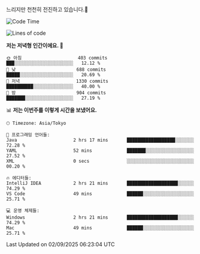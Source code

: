 느리지만 천천히 전진하고 있습니다.🐢

<!--START_SECTION:waka-->
![Code Time](http://img.shields.io/badge/Code%20Time-1%2C663%20hrs%2056%20mins-blue)

![Lines of code](https://img.shields.io/badge/%EC%A0%80%EB%8A%94%20%EC%97%AC%ED%83%9C%EA%B9%8C%EC%A7%80%20-929.6%20thousand%20%EC%A4%84%EC%9D%98%20%EC%BD%94%EB%93%9C%EB%A5%BC%20%EC%9E%91%EC%84%B1%ED%96%88%EC%96%B4%EC%9A%94.-blue)

**저는 저녁형 인간이에요. 🦉** 

```text
🌞 아침                     403 commits         ███░░░░░░░░░░░░░░░░░░░░░░   12.12 % 
🌆 낮　                     688 commits         █████░░░░░░░░░░░░░░░░░░░░   20.69 % 
🌃 저녁                     1330 commits        ██████████░░░░░░░░░░░░░░░   40.00 % 
🌙 밤　                     904 commits         ███████░░░░░░░░░░░░░░░░░░   27.19 % 
```


📊 **저는 이번주를 이렇게 시간을 보냈어요.** 

```text
🕑︎ Timezone: Asia/Tokyo

💬 프로그래밍 언어들: 
Java                     2 hrs 17 mins       ██████████████████░░░░░░░   72.28 % 
YAML                     52 mins             ███████░░░░░░░░░░░░░░░░░░   27.52 % 
XML                      0 secs              ░░░░░░░░░░░░░░░░░░░░░░░░░   00.20 % 

🔥 에디터들: 
IntelliJ IDEA            2 hrs 21 mins       ███████████████████░░░░░░   74.29 % 
VS Code                  49 mins             ██████░░░░░░░░░░░░░░░░░░░   25.71 % 

💻 운영 체제들: 
Windows                  2 hrs 21 mins       ███████████████████░░░░░░   74.29 % 
Mac                      49 mins             ██████░░░░░░░░░░░░░░░░░░░   25.71 % 
```


 Last Updated on 02/09/2025 06:23:04 UTC
<!--END_SECTION:waka-->
